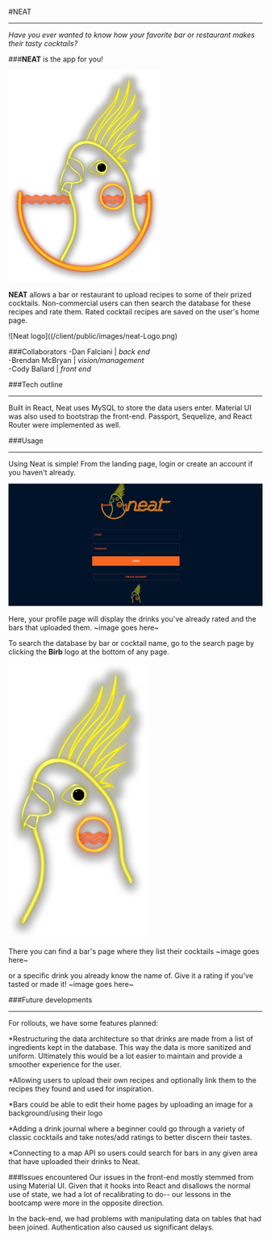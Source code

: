 #NEAT
***
*Have you ever wanted to know how your favorite bar or restaurant makes their tasty cocktails?*

###**NEAT** is the app for you! 

![Birb, the Neat mascot](/client/public/images/birb.png)

**NEAT** allows a bar or restaurant to upload recipes to some of their prized cocktails. Non-commercial users can then search the database for these recipes and rate them. Rated cocktail recipes are saved on the user's home page.

![Neat logo]((/client/public/images/neat-Logo.png)

###Collaborators
-Dan Falciani   | *back end*  
-Brendan McBryan  | *vision/management*  
-Cody Ballard   | *front end*

###Tech outline
***
Built in React, Neat uses MySQL to store the data users enter. Material UI was also used to bootstrap the front-end. Passport, Sequelize, and React Router were implemented as well.

###Usage
***
Using Neat is simple! From the landing page, login or create an account if you haven't already. 

![landing page](/client/public/images/landing-page.png)

Here, your profile page will display the drinks you've already rated and the bars that uploaded them. 
~image goes here~

To search the database by bar or cocktail name, go to the search page by clicking the **Birb** logo at the bottom of any page.

![Birb!](/client/public/images/neat-Logo-bird.png)

There you can find a bar's page where they list their cocktails
~image goes here~

or a specific drink you already know the name of. Give it a rating if you've tasted or made it!
~image goes here~

###Future developments
***
For rollouts, we have some features planned:

*Restructuring the data architecture so that drinks are made from a list of ingredients kept in the database. This way the data is more sanitized and uniform. Ultimately this would be a lot easier to maintain and provide a smoother experience for the user.

*Allowing users to upload their own recipes and optionally link them to the recipes they found and used for inspiration. 

*Bars could be able to edit their home pages by uploading an image for a background/using their logo

*Adding a drink journal where a beginner could go through a variety of classic cocktails and take notes/add ratings to better discern their tastes. 

*Connecting to a map API so users could search for bars in any given area that have uploaded their drinks to Neat.

###Issues encountered
Our issues in the front-end mostly stemmed from using Material UI. Given that it hooks into React and disallows the normal use of state, we had a lot of recalibrating to do-- our lessons in the bootcamp were more in the opposite direction. 

In the back-end, we had problems with manipulating data on tables that had been joined. Authentication also caused us significant delays. 
